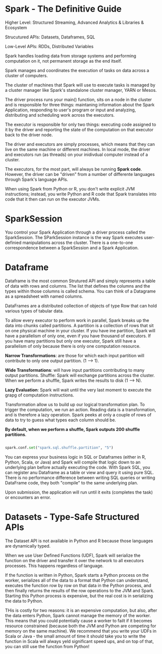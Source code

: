 # Spark - The Definitive Guide

Higher Level: Structured Streaming, Advanced Analytics & Libraries & Ecosystem

Strucutured APIs: Datasets, Dataframes, SQL

Low-Level APIs: RDDs, Distributed Variables

Spark handles loading data from storage systems and performing computation on it, not permanent storage as the end itself. 

Spark manages and coordinates the execution of tasks on data across a cluster of computers.

The cluster of machines that Spark will use to execute tasks is managed by a cluster manager like Spark's standalone cluster manager, YARN or Mesos. 

The driver process runs your main() function, sits on a node in the cluster and is responsible for three things: maintaning information about the Spark Application, responding to user's program or input and analyzing, distributing and scheduling work across the executors.

The executor is responsible for only two things: executing code assigned to it by the driver and reporting the state of the computation on that executor back to the driver node. 

The driver and executors are simply processes, which means that they can live on the same machine or different machines. In local mode, the driver and executors run (as threads) on your inidivdual computer instead of a cluster. 

The executors, for the most part, will always be running **Spark code**. However, the driver can be "driven" from a number of differente languages through Spark's language APIs. 

When using Spark from Python or R, you don't write explicit JVM instructions; instead, you write Python and R code that Spark translates into code that it then can run on the executor JVMs.

# SparkSession

You control your Spark Application through a driver process called the SparkSession. The SParkSession instance is the way Spark executes user-definied manipulations across the cluster. There is a one-to-one correspondence between a SparkSession and a Spark Application. 

# Dataframe

Dataframe is the most common Strutured API and simply represents a table of data with rows and columns. The list that defines the columns and the types within those columns is called schema. You can think of a Datagrame as a spreadsheet with named columns.

DataFrames are a distributed collection of objects of type Row that can hold various types of tabular data.

To allow every executor to perform work in parallel, Spark breaks up the data into chunks called partitions. A partition is a collection of rows that sit on one physical machine in your cluster. If you have ine partition, Spark will have a parallelism of only one, even if you have thousand of executors. If you have many partitions but only one executor, Spark still have a parallelism of only because there is only one computation resource.

**Narrow Transformations**: are those for which each input partition will contribute to only one output partition. (1 --> 1).

**Wide Transformations**: will have input partitions contributing to many output partitions. Shuffle: Spark will exchange partitions across the cluster. When we perform a shuffle, Spark writes the results to disk (1 --> N).

**Lazy Evaluation**: Spark will wait until the very last moment to execute the grapg of computation instructions. 

Transformation allow us to build up our logical transformation plan. To trigger the computation, we run an action. Reading data is a transformation, and is therefore a lazy operation. Spark peeks at only a couple of rows of data to try to guess what types each column should be.

**By default, when we perform a shuffle, Spark outputs 200 shuffle partitions**.

~~~python

spark.conf.set("spark.sql.shuffle.partition", "5")

~~~

You can express your business logic in SQL or Dataframes (either in R, Python, Scala, or Java) and Spark will compile that logic down to an underlying plan before actually executing the code. With Spark SQL, you can register anu Dataframe as a table or view and query it using pure SQL. There is no performance difference between writing SQL queries or writing DataFrame code, they both "compile" to the same underlying plan.

Upon submission, the application will run until it exits (completes the task) or encounters an error. 

# Datasets - Type-Safe Structured APIs

The Dataset API is not available in Python and R because those languages are dynamically typed.

When we use User Defined Functions (UDF), Spark will serialize the function on the driver and transfer it over the network to all executors processes. This happens regardless of language.

If the function is written in Python, Spark starts a Python process on the worker, serializes all of the data to a format that Python can understand, executes the function row by row on that data in the Python process, and then finally returns the results of the row operations to the JVM and Spark. Starting this Python process is expensive, but the real cost is in serializing the data to Python.

THis is costly for two reasons: it is an expensive computation, but also, after the data enters Python, Spark cannot manage the memory of the worker. This means that you could potentially cause a worker to failt if it becomes resource constrained (because both the JVM and Python are competing for memory on the same machine). We recommend that you write your UDFs in Scala or Java - the small amount of time it should take you to write the function in Scala will always yeld significant speed ups, and on top of that, you can still use the function from Python!

